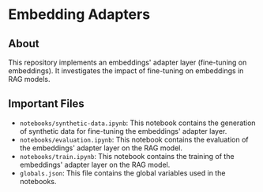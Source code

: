 # Embedding Adapters

## About

This repository implements an embeddings' adapter layer (fine-tuning on embeddings). It investigates the impact of fine-tuning on embeddings in RAG models.

## Important Files

-   `notebooks/synthetic-data.ipynb`: This notebook contains the generation of synthetic data for fine-tuning the embeddings' adapter layer.
-   `notebooks/evaluation.ipynb`: This notebook contains the evaluation of the embeddings' adapter layer on the RAG model.
-   `notebooks/train.ipynb`: This notebook contains the training of the embeddings' adapter layer on the RAG model.
-   `globals.json`: This file contains the global variables used in the notebooks.

